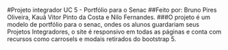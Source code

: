 #Projeto integrador UC 5 - Portfólio para o Senac
##Feito por: Bruno Pires Oliveira, Kauã Vitor Pinto da Costa e Nilo Fernandes.
###O projeto é um modelo de portfólio para o senac, ondes os alunos guardariam seus Projetos Integradores, o site é responsivo em todas as páginas e conta com recursos como carrosels e modais retirados do bootstrap 5.
